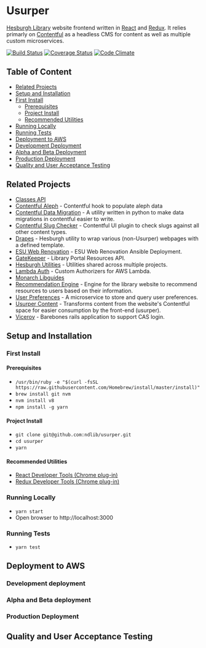 # Usurper
[Hesburgh Library](https://library.nd.edu) website frontend written in [React](https://reactjs.org/) and [Redux](https://redux.js.org). It relies primarly on [Contentful](https://www.contentful.com/) as a headless CMS for content as well as multiple custom microservices.

[![Build Status](https://travis-ci.org/ndlib/usurper.svg?branch=master)](https://travis-ci.org/ndlib/usurper)
[![Coverage Status](https://img.shields.io/coveralls/ndlib/usurper.svg)](https://coveralls.io/r/ndlib/usurper?branch=master)
[![Code Climate](https://codeclimate.com/github/ndlib/usurper/badges/gpa.svg)](https://codeclimate.com/github/ndlib/usurper)

## Table of Content

 * [Related Projects](#related-projects)
 * [Setup and Installation](#setup-and-installation)
  * [First Install](#first-install)
    * [Prerequisites](#prerequisites)
    * [Project Install](#project-install)
    * [Recommended Utilities](#recommended-utilities)
  * [Running Locally](#running-locally)
  * [Running Tests](#running-tests)
 * [Deployment to AWS](#deployment-to-aws)
  * [Development Deployment](#development-deployment)
  * [Alpha and Beta Deployment](#alpha-and-beta-deployment)
  * [Production Deployment](#production-deployment)
 * [Quality and User Acceptance Testing](#quality-and-user-acceptance-testing)


## Related Projects

* [Classes API](https://github.com/ndlib/classes_api)
* [Contentful Aleph](https://github.com/ndlib/contentful_aleph) - Contentful hook to populate aleph data
* [Contentful Data Migration](https://github.com/ndlib/contentful-data-migration) - A utility written in python to make data migrations in contentful easier to write.
* [Contentful Slug Checker](https://github.com/ndlib/contentfulSlugChecker) - Contentful UI plugin to check slugs against all other content types.
* [Drapes](https://github.com/ndlib/drapes) - Hesburgh utility to wrap various (non-Usurper) webpages with a defined template.
* [ESU Web Renovation](https://github.com/ndlib/esu-webrenovation) - ESU Web Renovation Ansible Deployment.
* [GateKeeper](https://github.com/ndlib/gatekeeper) - Library Portal Resources API.
* [Hesburgh Utilities](https://github.com/ndlib/hesburgh_utilities) - Utilities shared across multiple projects.
* [Lambda Auth](https://github.com/ndlib/lambda_auth) - Custom Authorizers for AWS Lambda.
* [Monarch Libguides](https://github.com/ndlib/monarch_libguides)
* [Recommendation Engine](https://github.com/ndlib/recommendation_engine) - Engine for the library website to recommend resources to users based on their information.
* [User Preferences](https://github.com/ndlib/user_preferences) - A microservice to store and query user preferences.
* [Usurper Content](https://github.com/ndlib/usurper_content) - Transforms content from the website's Contentful space for easier consumption by the front-end (usurper).
* [Viceroy](https://github.com/ndlib/viceroy) - Barebones rails application to support CAS login.

## Setup and Installation

### First Install

#### Prerequisites
  * `/usr/bin/ruby -e "$(curl -fsSL https://raw.githubusercontent.com/Homebrew/install/master/install)"`
  * `brew install git nvm`
  * `nvm install v8`
  * `npm install -g yarn`

#### Project Install
  * `git clone git@github.com:ndlib/usurper.git`
  * `cd usurper`
  * `yarn`

#### Recommended Utilities
  * [React Developer Tools (Chrome plug-in)](https://chrome.google.com/webstore/detail/react-developer-tools/fmkadmapgofadopljbjfkapdkoienihi?hl=en)
  * [Redux Developer Tools (Chrome plug-in)](https://chrome.google.com/webstore/detail/redux-devtools/lmhkpmbekcpmknklioeibfkpmmfibljd?hl=en)

### Running Locally

* `yarn start`
* Open browser to http://localhost:3000

### Running Tests

* `yarn test`

## Deployment to AWS

### Development deployment

### Alpha and Beta deployment

### Production Deployment

## Quality and User Acceptance Testing
